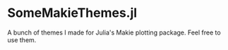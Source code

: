 # SomeMakieThemes.jl

A bunch of themes I made for Julia's Makie plotting package.
Feel free to use them.
